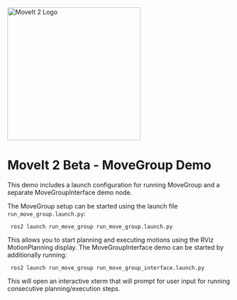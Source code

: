 <img src="https://github.com/ros-planning/moveit.ros.org/blob/main/assets/logo/moveit2/moveit_logo-black.png" alt="MoveIt 2 Logo" width="300"/>

# MoveIt 2 Beta - MoveGroup Demo

This demo includes a launch configuration for running MoveGroup and a separate MoveGroupInterface demo node.

The MoveGroup setup can be started using the launch file `run_move_group.launch.py`:

     ros2 launch run_move_group run_move_group.launch.py

This allows you to start planning and executing motions using the RViz MotionPlanning display.
The MoveGroupInterface demo can be started by additionally running:

     ros2 launch run_move_group run_move_group_interface.launch.py

This will open an interactive xterm that will prompt for user input for running consecutive planning/execution steps.
